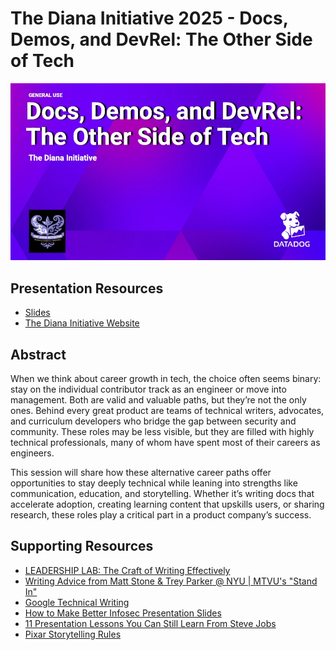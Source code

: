 # The Diana Initiative 2025 - Docs, Demos, and DevRel: The Other Side of Tech
![image](Docs_Demos_and_DevRel.jpg)

## Presentation Resources
- [Slides](Docs_Demos_and_DevRel.pdf)
- [The Diana Initiative Website](https://www.dianainitiative.org/home)

## Abstract
When we think about career growth in tech, the choice often seems binary: stay on the individual contributor track as an engineer or move into management. Both are valid and valuable paths, but they’re not the only ones. Behind every great product are teams of technical writers, advocates, and curriculum developers who bridge the gap between security and community. These roles may be less visible, but they are filled with highly technical professionals, many of whom have spent most of their careers as engineers.

This session will share how these alternative career paths offer opportunities to stay deeply technical while leaning into strengths like communication, education, and storytelling. Whether it’s writing docs that accelerate adoption, creating learning content that upskills users, or sharing research, these roles play a critical part in a product company’s success.

## Supporting Resources
- [LEADERSHIP LAB: The Craft of Writing Effectively](https://www.youtube.com/watch?v=vtIzMaLkCaM&t=310s)
- [Writing Advice from Matt Stone & Trey Parker @ NYU | MTVU's "Stand In"](https://youtu.be/vGUNqq3jVLg)
- [Google Technical Writing](https://developers.google.com/tech-writing)
- [How to Make Better Infosec Presentation Slides](https://medium.com/katies-five-cents/how-to-make-better-infosec-presentation-slides-f3dd59ae4263)
- [11 Presentation Lessons You Can Still Learn From Steve Jobs](https://www.forbes.com/sites/carminegallo/2012/10/04/11-presentation-lessons-you-can-still-learn-from-steve-jobs/)
- [Pixar Storytelling Rules](https://industrialscripts.com/pixar-storytelling-rules/)
